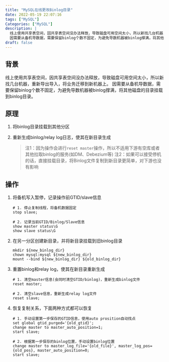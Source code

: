 ```yaml
---
title: "MySQL在线更改Binlog目录"
date: 2022-05-19 22:07:16
tags: ["MySQL"]
Categories: ["MySQL"]
description: |
  线上使用共享表空间，因共享表空间没办法释放，导致磁盘可用空间太小，所以新找几台机器，重新导出导入，将业务迁移到新机器上。
  因需要从备机导数据，需要保留binlog个数不固定，为避免导数机器被binlog撑满，将其他磁盘的目录挂载到binlog目录。
draft: false
---
```


## 背景

线上使用共享表空间，因共享表空间没办法释放，导致磁盘可用空间太小，所以新找几台机器，重新导出导入，将业务迁移到新机器上。
因需要从备机导数据，需要保留binlog个数不固定，为避免导数机器被binlog撑满，将其他磁盘的目录挂载到binlog目录。

## 原理

1. 将binlog目录挂载到其他分区
2. 重新生成binlog/relay log日志，使其在新目录生成
   
   > 注1：因为操作会进行`reset master`操作，所以不适用下游有空库或者其他拉取binlog的服务(如DM、Debezium等)
   > 注2：如果可以接受停机的话，直接挂载目录，将Binlog文件复制到新目录更简单，对下游也没有影响

## 操作

1. 将备机写入暂停，记录操作前GTID/slave信息
   
   ```mysql
   # 1. 停止复制线程，将备机数据固定
   stop slave;
   
   # 2. 记录当前GTID/Binlog/Slave信息
   show master status\G
   show slave status\G
   ```

2. 在另一分区创建新目录，并将新目录挂载到旧binlog目录
   
   ```shell
   mkdir ${new_binlog_dir}
   chown mysql:mysql ${new_binlog_dir}
   mount --bind ${new_binlog_dir} ${old_binlog_dir}
   ```

3. 重置binlog和relay log，使其在新目录重新生成
   
   ```mysql
   # 1. 清空master信息(会同时清空GTID/binlog)，重新生成binlog文件
   reset master;
   
   # 2. 清空slave信息，重新生成relay log文件
   reset slave;
   ```

4. 恢复复制关系，下面两种方式都可以恢复
   
   ```mysql
   # 1. 手动设置第一步保存的GTID信息，使用auto prosition自动找点
   set global gtid_purged='{old_gtid}';
   change master to master_auto_position=1;
   start slave;
   
   # 2. 根据第一步保存的binlog位置，手动设置binlog位置
   change master to master_log_file='{old_file}', master_log_pos={old_pos}, master_auto_position=0;
   start slave;
   ```
